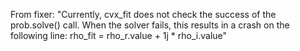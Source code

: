From fixer: "Currently, cvx_fit does not check the success of the prob.solve() call. When the solver fails, this results in a crash on the following line: rho_fit = rho_r.value + 1j * rho_i.value"